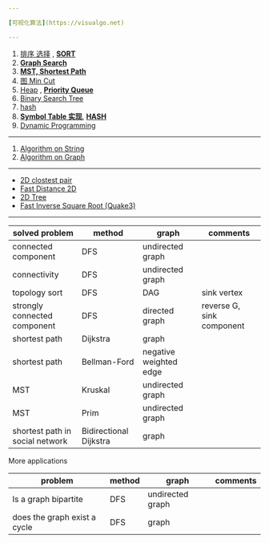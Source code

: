 ```yaml
---

[可视化算法](https://visualgo.net)

---
```


 1. [排序 选择](Algorithm_12.md)  , [**SORT**](AlgorithmI.md)
 2. [**Graph Search**](AlgorithmII_Graph.md) 
 3. [**MST, Shortest Path**](AlgorithmII_MST.md) 
 4. [图 Min Cut](Algorithm_GraphMinCut.md) 
 5. [Heap](Algorithm_Heap.md) , [**Priority Queue**](AlgorithmI_PQ.md)
 6. [Binary Search Tree](Algorithm_BinarySearchTree.md) 
 7. [hash](Algorithm_hash.md)
 8. [**Symbol Table 实现**](AlgorithmI_SmybolTables.md), [**HASH**](AlgorithmI_HashTables.md)
 9. [Dynamic Programming](DynamicProgramming.md)

---
 

 1. [Algorithm on String](Algorithm_On_Strings.md)
 1. [Algorithm on Graph](Algorithm_On_Graphcs.md)


---

- [2D clostest pair](Algorithm_closestPair.md) 
- [Fast Distance 2D](Algorithm_fastdistance2D.md)
- [2D Tree](2dTree.md)
- [Fast Inverse Square Root (Quake3)](fastinversesqrt.md)

---

solved problem | method | graph | comments
--- | --- | --- | --- 
connected component | DFS   | undirected graph
connectivity    | DFS   | undirected graph
topology sort   | DFS | DAG  | sink vertex
strongly connected component    | DFS   | directed graph | reverse G,  sink component
shortest path | Dijkstra  | graph
shortest path | Bellman-Ford  | negative weighted edge
MST | Kruskal  | undirected graph
MST | Prim  | undirected graph
shortest path in social network | Bidirectional Dijkstra  | graph


More applications 

problem | method | graph | comments
--- | --- | ---  | --- 
Is a graph bipartite  | DFS | undirected graph
does the graph exist a cycle  | DFS | graph

